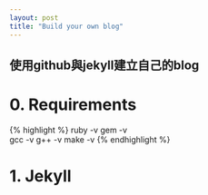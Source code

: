 ```yaml
---
layout: post
title: "Build your own blog"
---
```


## **使用github與jekyll建立自己的blog**


# **0.** Requirements

  {% highlight %}
  ruby -v
  gem -v  
  gcc -v
  g++ -v
  make -v
  {% endhighlight %}

# **1.** Jekyll
       
       
